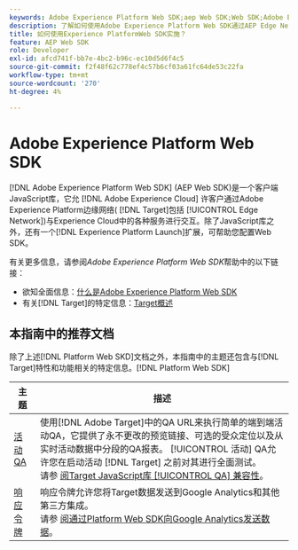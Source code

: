 ```yaml
---
keywords: Adobe Experience Platform Web SDK;aep Web SDK;Web SDK;Adobe Experience Cloud；平台边缘网络；Adobe Experience Platform边缘网络；边缘网络；aep边缘网络
description: 了解如何使用Adobe Experience Platform Web SDK通过AEP Edge Network与Adobe Experience Cloud中的各种服务进行交互。
title: 如何使用Experience PlatformWeb SDK实施？
feature: AEP Web SDK
role: Developer
exl-id: afcd741f-bb7e-4bc2-b96c-ec10d5d6f4c5
source-git-commit: f2f48f62c778ef4c57b6cf03a61fc64de53c22fa
workflow-type: tm+mt
source-wordcount: '270'
ht-degree: 4%

---
```


# Adobe Experience Platform Web SDK

[!DNL Adobe Experience Platform Web SDK] (AEP Web SDK)是一个客户端JavaScript库，它允 [!DNL Adobe Experience Cloud] 许客户通过Adobe Experience Platform边缘网络( [!DNL Target]包括 [!UICONTROL  Edge Network])与Experience Cloud中的各种服务进行交互。除了JavaScript库之外，还有一个[!DNL Experience Platform Launch]扩展，可帮助您配置Web SDK。

有关更多信息，请参阅&#x200B;*Adobe Experience Platform Web SDK*&#x200B;帮助中的以下链接：

* 欲知全面信息：[什么是Adobe Experience Platform Web SDK](https://experienceleague.adobe.com/docs/experience-platform/edge/home.html)
* 有关[!DNL Target]的特定信息：[Target概述](https://experienceleague.adobe.com/docs/experience-platform/edge/personalization/adobe-target/target-overview.html)

## 本指南中的推荐文档

除了上述[!DNL Platform Web SKD]文档之外，本指南中的主题还包含与[!DNL Target]特性和功能相关的特定信息。[!DNL Platform Web SDK]

| 主题 | 描述 |
| --- | --- |
| [活动 QA](/help/c-activities/c-activity-qa/activity-qa.md) | 使用[!DNL Adobe Target]中的QA URL来执行简单的端到端活动QA，它提供了永不更改的预览链接、可选的受众定位以及从实时活动数据中分段的QA报表。 [!UICONTROL 活动] QA允许您在启动活动 [!DNL Target] 之前对其进行全面测试。<br>请参 [阅Target JavaScript库 [!UICONTROL QA] 兼容性](/help/c-activities/c-activity-qa/activity-qa.md#compatibility)。 |
| [响应令牌](/help/administrating-target/response-tokens.md) | 响应令牌允许您将Target数据发送到Google Analytics和其他第三方集成。<br>请参 [阅通过Platform Web SDK向Google Analytics发送数据](/help/administrating-target/response-tokens.md#platform-web-sdk)。 |

